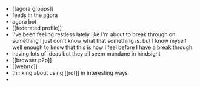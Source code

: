 - [[agora groups]]
- feeds in the agora
- agora bot
- [[federated profile]]
- I've been feeling restless lately like I'm about to break through on something I just don't know what that something is. but I know myself well enough to know that this is how I feel before I have a break through. 
- having lots of ideas but they all seem mundane in hindsight
- [[browser p2p]]
- [[webrtc]]
- thinking about using [[rdf]] in interesting ways
- 